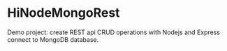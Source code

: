 # HiNodeMongoRest
Demo project: create REST api CRUD operations with Nodejs and Express connect to MongoDB database.
